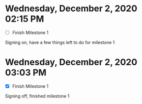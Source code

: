 # Wednesday, December  2, 2020 02:15 PM
- [ ] Finish Milestone 1 

Signing on, have a few things left to do for milestone 1 

# Wednesday, December  2, 2020 03:03 PM
- [x] Finish Milestone 1 

Signing off, finished milestone 1 
